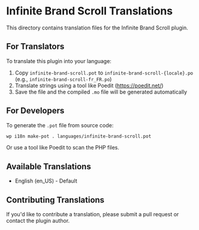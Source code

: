 # Infinite Brand Scroll Translations

This directory contains translation files for the Infinite Brand Scroll plugin.

## For Translators

To translate this plugin into your language:

1. Copy `infinite-brand-scroll.pot` to `infinite-brand-scroll-{locale}.po` (e.g., `infinite-brand-scroll-fr_FR.po`)
2. Translate strings using a tool like Poedit (https://poedit.net/)
3. Save the file and the compiled `.mo` file will be generated automatically

## For Developers

To generate the `.pot` file from source code:

```bash
wp i18n make-pot . languages/infinite-brand-scroll.pot
```

Or use a tool like Poedit to scan the PHP files.

## Available Translations

- English (en_US) - Default

## Contributing Translations

If you'd like to contribute a translation, please submit a pull request or contact the plugin author.
